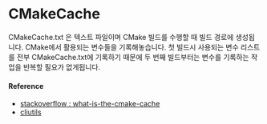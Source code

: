 # CMakeCache

CMakeCache.txt 은 텍스트 파일이며 CMake 빌드를 수행할 때 빌드 경로에 생성됩니다. CMake에서 활용되는 변수들을 기록해놓습니다. 첫 빌드시 사용되는 변수 리스트를 전부 CMakeCache.txt에 기록하기 때문에 두 번째 빌드부터는 변수를 기록하는 작업을 반복할 필요가 없게됩니다.

#### Reference
- [stackoverflow : what-is-the-cmake-cache](https://stackoverflow.com/questions/53164377/what-is-the-cmake-cache)
- [cliutils](https://cliutils.gitlab.io/modern-cmake/chapters/basics/variables.html)
